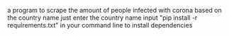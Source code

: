 a program to scrape the amount of people infected with corona based on the country name
just enter the country name
input "pip install -r requirements.txt" in your command line to install dependencies
